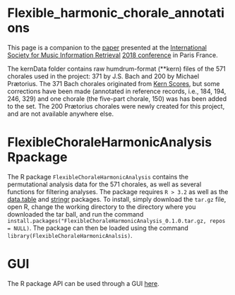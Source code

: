 # Flexible_harmonic_chorale_annotations

This page is a companion to the <a href="http://ismir2018.ircam.fr/doc/pdfs/283_Paper.pdf">paper</a> presented at the <a href="https://www.ismir.net">International Society for Music Information Retrieval</a> <a href="https://ismir2018.ircam.fr">2018 conference</a> in Paris France.

The kernData folder contains raw humdrum-format (\*\*kern) files of the 571 chorales used in the project: 371 by J.S. Bach and 200 by Michael Pr&aelig;torius.
The 371 Bach chorales originated from <a href="http://kern.ccarh.orh">Kern Scores</a>, but some corrections have been made (annotated in reference records, i.e., 184, 194, 246, 329) and one chorale (the five-part chorale, 150) was has been added to the set.
The 200 Pr&aelig;torius chorales were newly created for this project, and are not available anywhere else.


# FlexibleChoraleHarmonicAnalysis Rpackage

The R package `FlexibleChoraleHarmonicAnalysis` contains the permutational analysis data for the 571 chorales, as well as several functions for filtering analyses.
The package requires `R > 3.2` as well as the <a href="https://cran.r-project.org/web/packages/data.table/index.html">data.table</a> and <a href="https://cran.r-project.org/web/packages/stringr">stringr</a> packages.
To install, simply download the `tar.gz` file, open R, change the working directory to the directory where you downloaded the tar ball, and run the command `install.packages("FlexibleChoraleHarmonicAnalysis_0.1.0.tar.gz, repos = NULL)`.
The package can then be loaded using the command `library(FlexibleChoraleHarmonicAnalsis)`.


# GUI

The R package API can be used through a GUI <a href="https://natsguitar.github.io/FlexibleChoraleHarmonicAnalysisGUI/">here</a>.

